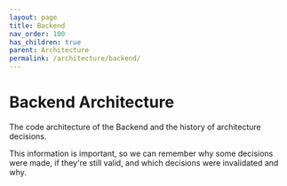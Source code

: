 ```yaml
---
layout: page
title: Backend
nav_order: 100
has_children: true
parent: Architecture
permalink: /architecture/backend/
---
```


# Backend Architecture

The code architecture of the Backend and the history of architecture decisions.

This information is important, so we can remember why some decisions were made, if they're still valid, and which decisions were invalidated and why.
